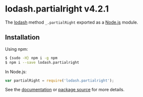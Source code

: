 # lodash.partialright v4.2.1

The [lodash](https://lodash.com/) method `_.partialRight` exported as a [Node.js](https://nodejs.org/) module.

## Installation

Using npm:
```bash
$ {sudo -H} npm i -g npm
$ npm i --save lodash.partialright
```

In Node.js:
```js
var partialRight = require('lodash.partialright');
```

See the [documentation](https://lodash.com/docs#partialRight) or [package source](https://github.com/lodash/lodash/blob/4.2.1-npm-packages/lodash.partialright) for more details.
